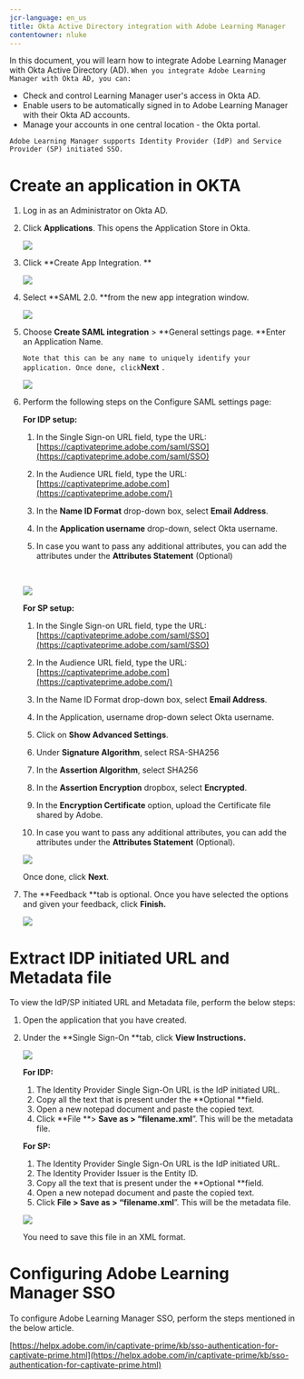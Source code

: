 ```yaml
---
jcr-language: en_us
title: Okta Active Directory integration with Adobe Learning Manager
contentowner: nluke
---
```

In this document, you will learn how to integrate Adobe Learning Manager with Okta Active Directory (AD).  `When you integrate Adobe Learning Manager with Okta AD, you can:`

* Check and control Learning Manager user's access in Okta AD.
* Enable users to be automatically signed in to Adobe Learning Manager with their Okta AD accounts.&nbsp;
* Manage your accounts in one central location - the Okta portal.

`Adobe Learning Manager supports Identity Provider (IdP) and Service Provider (SP) initiated SSO.`

# Create an application in OKTA

1. Log in as an Administrator on Okta AD.
1. Click **Applications**. This opens the Application Store in Okta.

   ![](assets/cp-application-store.png)

1. Click **Create App Integration. **&nbsp;

   ![](assets/cp-app-integrations.png)

1. Select&nbsp;**SAML 2.0. **from the new app integration window.&nbsp;

   ![](assets/cp-saml2.0.png)

1. Choose **Create SAML integration** > **General settings page.&nbsp;**Enter an Application Name.

   `Note that this can be any name to uniquely identify your application. Once done, click`**Next** `.`

   ![](assets/cp-saml-integration.png)

1. Perform the following steps on the Configure SAML settings page:

   **For IDP setup:**

   1. In the Single Sign-on URL field, type the URL: [https://captivateprime.adobe.com/saml/SSO](https://captivateprime.adobe.com/saml/SSO)
   1. In the Audience URL field, type the URL: [https://captivateprime.adobe.com](https://captivateprime.adobe.com/)
   1. In the **Name ID Format** drop-down box, select **Email Address**.&nbsp;
   
   1. In the **Application username** drop-down, select Okta username.
   1. In case you want to pass any additional attributes, you can add the attributes under the **Attributes Statement** (Optional)

      &nbsp;

   ![](assets/cp-saml-integration-step1.png)

   **For SP setup:**

   1. In the Single Sign-on URL field, type the URL: [https://captivateprime.adobe.com/saml/SSO](https://captivateprime.adobe.com/saml/SSO)
   1. In the Audience URL field, type the URL: [https://captivateprime.adobe.com](https://captivateprime.adobe.com/)
   1. In the Name ID Format drop-down box, select **Email Address**.
   1. In the Application, username drop-down select Okta username.
   1. Click on **Show Advanced Settings**.
   1. Under **Signature Algorithm**, select RSA-SHA256
   1. In the **Assertion Algorithm**, select SHA256
   1. In the **Assertion Encryption** dropbox, select **Encrypted**.
   
   1. In the **Encryption Certificate** option, upload the Certificate file shared by Adobe.
   1. In case you want to pass any additional attributes, you can add the attributes under the **Attributes Statement** (Optional).

   ![](assets/cp-saml-integration-step2.png)

   Once done, click **Next**.

1. The **Feedback **tab is optional. Once you have selected the options and given your feedback, click **Finish.&nbsp;**

   ![](assets/cp-saml-integration-step3.png)

# Extract IDP initiated URL and Metadata file

To&nbsp;view the IdP/SP initiated URL and Metadata file, perform the below steps:

1. Open the application that you have created.
1. Under the&nbsp;**Single Sign-On **tab, click **View Instructions.**

   ![](assets/cp-prime-sso.png)

   **For IDP:&nbsp;**

   1. The Identity Provider Single Sign-On URL is the IdP initiated URL.
   1. Copy all the text that is present under the **Optional **field.&nbsp;
   1. Open a new notepad document and paste the copied text.&nbsp;
   1. Click **File **> **Save as **> “filename**.xml**”. This will be the metadata file.

   **For SP:**

   1. The Identity Provider Single Sign-On URL is the IdP initiated URL.
   1. The Identity Provider Issuer is the Entity ID.
   1. Copy all the text that is present under the **Optional **field.&nbsp;
   1. Open a new notepad document and paste the copied text.&nbsp;
   1. Click **File **> **Save as** > “filename**.xml**”. This will be the metadata file.

   ![](assets/cp-saml-integration-step4.png)

   You need to save this file in an XML format.

# Configuring Adobe Learning Manager SSO

To configure Adobe Learning Manager SSO, perform the steps mentioned in the below article.

[https://helpx.adobe.com/in/captivate-prime/kb/sso-authentication-for-captivate-prime.html](https://helpx.adobe.com/in/captivate-prime/kb/sso-authentication-for-captivate-prime.html)
